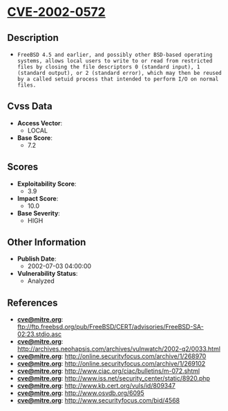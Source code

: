 
# [CVE-2002-0572](ftp://ftp.freebsd.org/pub/FreeBSD/CERT/advisories/FreeBSD-SA-02:23.stdio.asc)

## Description

- `FreeBSD 4.5 and earlier, and possibly other BSD-based operating systems, allows local users to write to or read from restricted files by closing the file descriptors 0 (standard input), 1 (standard output), or 2 (standard error), which may then be reused by a called setuid process that intended to perform I/O on normal files.`

## Cvss Data

- **Access Vector**:
  - LOCAL
- **Base Score**:
  - 7.2

## Scores

- **Exploitability Score**:
  - 3.9
- **Impact Score**:
  - 10.0
- **Base Severity**:
  - HIGH

## Other Information

- **Publish Date**:
  - 2002-07-03 04:00:00
- **Vulnerability Status**:
  - Analyzed

## References

- **cve@mitre.org**: ftp://ftp.freebsd.org/pub/FreeBSD/CERT/advisories/FreeBSD-SA-02:23.stdio.asc
- **cve@mitre.org**: http://archives.neohapsis.com/archives/vulnwatch/2002-q2/0033.html
- **cve@mitre.org**: http://online.securityfocus.com/archive/1/268970
- **cve@mitre.org**: http://online.securityfocus.com/archive/1/269102
- **cve@mitre.org**: http://www.ciac.org/ciac/bulletins/m-072.shtml
- **cve@mitre.org**: http://www.iss.net/security_center/static/8920.php
- **cve@mitre.org**: http://www.kb.cert.org/vuls/id/809347
- **cve@mitre.org**: http://www.osvdb.org/6095
- **cve@mitre.org**: http://www.securityfocus.com/bid/4568
